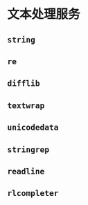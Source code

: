 #	文本处理服务

##	`string`

##	`re`

##	`difflib`

##	`textwrap`

##	`unicodedata`

##	`stringrep`

##	`readline`

##	`rlcompleter`


